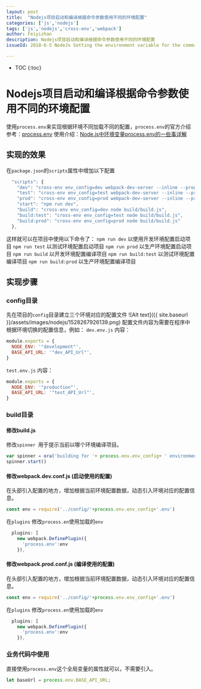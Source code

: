 ```yaml
---
layout: post
title:  "Nodejs项目启动和编译根据命令参数使用不同的环境配置"
categories: ['js','nodejs']
tags: ['js','nodejs','cross-env','webpack'] 
author: Feiyizhan
description: Nodejs项目启动和编译根据命令参数使用不同的环境配置
issueId: 2018-6-5 NodeJs Setting the environment variable for the command parameter

---
```

* TOC
{:toc}


# Nodejs项目启动和编译根据命令参数使用不同的环境配置
使用`process.env`来实现根据环境不同加载不同的配置，`process.env`的官方介绍参考：[process.env](http://nodejs.cn/api/process.html#process_process_env)
使用介绍：[Node.js中环境变量process.env的一些事详解](http://www.jb51.net/article/126838.htm)


##  实现的效果
在`package.json`的`scripts`属性中增加以下配置
``` javascript
  "scripts": {
    "dev": "cross-env env_config=dev webpack-dev-server --inline --progress --config build/webpack.dev.conf.js ",
    "test": "cross-env env_config=test webpack-dev-server --inline --progress --config build/webpack.dev.conf.js ",
    "prod": "cross-env env_config=prod webpack-dev-server --inline --progress --config build/webpack.dev.conf.js ",
    "start": "npm run dev",
    "build": "cross-env env_config=dev node build/build.js",
    "build:test": "cross-env env_config=test node build/build.js",
    "build:prod": "cross-env env_config=prod node build/build.js"
  },
```
这样就可以在项目中使用以下命令了：
`npm run dev` 以使用开发环境配置启动项目
`npm run test` 以测试环境配置启动项目
`npm run prod` 以生产环境配置启动项目
`npm run build` 以开发环境配置编译项目
`npm run build:test` 以测试环境配置编译项目
`npm run build:prod` 以生产环境配置编译项目

## 实现步骤

### config目录
先在项目的`config`目录建立三个环境对应的配置文件
![Alt text]({{ site.baseurl }}/assets/images/nodejs/1528267926139.png)
配置文件内容为需要在程序中根据环境切换的配置信息，例如：
`dev.env.js` 内容：
```javascript
module.exports = {
  NODE_ENV: '"development"',
  BASE_API_URL: '"dev_API_Url"',
}
```

`test.env.js` 内容：
```javascript
module.exports = {
  NODE_ENV: '"production"',
  BASE_API_URL: '"test_API_Url"',
}
```

### build目录

#### 修改build.js
修改`spinner `用于提示当前以哪个环境编译项目。
``` javascript
var spinner = ora('building for '+ process.env.env_config+ ' environment...' )
spinner.start()
```

#### 修改webpack.dev.conf.js (启动使用的配置)
在头部引入配置的地方，增加根据当前环境配置数据，动态引入环境对应的配置信息。
``` javascript
const env = require('../config/'+process.env.env_config+'.env')
```

在`plugins` 修改`process.en`使用加载的`env`
```javascript
  plugins: [
    new webpack.DefinePlugin({
      'process.env':env
    }),
```

#### 修改webpack.prod.conf.js (编译使用的配置)
在头部引入配置的地方，增加根据当前环境配置数据，动态引入环境对应的配置信息。
``` javascript
const env = require('../config/'+process.env.env_config+'.env')
```
在`plugins` 修改`process.en`使用加载的`env`
```javascript
  plugins: [
    new webpack.DefinePlugin({
      'process.env':env
    }),
```

### 业务代码中使用

直接使用`process.env`这个全局变量的属性就可以，不需要引入。

```javascript
let baseUrl = process.env.BASE_API_URL;
```
